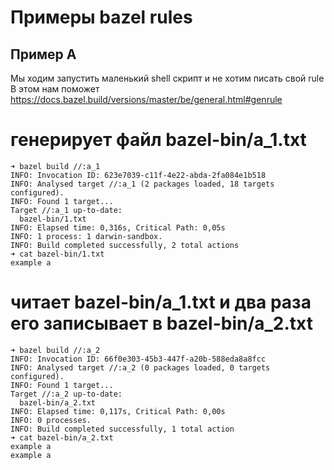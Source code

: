 Примеры bazel rules
===================

Пример A
--------

Мы ходим запустить маленький shell скрипт и не хотим писать свой rule
В этом нам поможет https://docs.bazel.build/versions/master/be/general.html#genrule

# генерирует файл bazel-bin/a_1.txt
```
➜ bazel build //:a_1
INFO: Invocation ID: 623e7039-c11f-4e22-abda-2fa084e1b518
INFO: Analysed target //:a_1 (2 packages loaded, 18 targets configured).
INFO: Found 1 target...
Target //:a_1 up-to-date:
  bazel-bin/1.txt
INFO: Elapsed time: 0,316s, Critical Path: 0,05s
INFO: 1 process: 1 darwin-sandbox.
INFO: Build completed successfully, 2 total actions
➜ cat bazel-bin/1.txt
example a
```

# читает bazel-bin/a_1.txt и два раза его записывает в bazel-bin/a_2.txt
```
➜ bazel build //:a_2
INFO: Invocation ID: 66f0e303-45b3-447f-a20b-588eda8a8fcc
INFO: Analysed target //:a_2 (0 packages loaded, 0 targets configured).
INFO: Found 1 target...
Target //:a_2 up-to-date:
  bazel-bin/a_2.txt
INFO: Elapsed time: 0,117s, Critical Path: 0,00s
INFO: 0 processes.
INFO: Build completed successfully, 1 total action
➜ cat bazel-bin/a_2.txt
example a
example a
```
